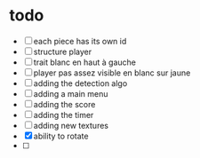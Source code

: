 # todo
-[ ] each piece has its own id
-[ ] structure player
-[ ] trait blanc en haut à gauche
-[ ] player pas assez visible en blanc sur jaune
-[ ] adding the detection algo
-[ ] adding a main menu
-[ ] adding the score
-[ ] adding the timer
-[ ] adding new textures
-[x] ability to rotate
-[ ] 
